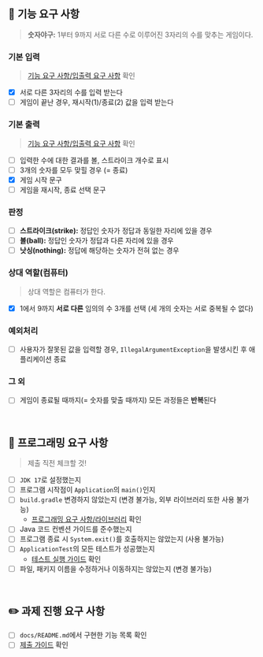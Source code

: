 ## 🚀 기능 요구 사항
> **숫자야구:** 1부터 9까지 서로 다른 수로 이루어진 3자리의 수를 맞추는 게임이다. <br>

### 기본 입력
> [기능 요구 사항/입출력 요구 사항](https://github.com/jungeun5-choi/java-baseball-6/edit/main/README.md#%EC%9E%85%EC%B6%9C%EB%A0%A5-%EC%9A%94%EA%B5%AC-%EC%82%AC%ED%95%AD) 확인

- [x] 서로 다른 3자리의 수를 입력 받는다
- [ ] 게임이 끝난 경우, 재시작(1)/종료(2) 값을 입력 받는다

### 기본 출력
> [기능 요구 사항/입출력 요구 사항](https://github.com/jungeun5-choi/java-baseball-6/edit/main/README.md#%EC%9E%85%EC%B6%9C%EB%A0%A5-%EC%9A%94%EA%B5%AC-%EC%82%AC%ED%95%AD) 확인

- [ ] 입력한 수에 대한 결과를 볼, 스트라이크 개수로 표시
- [ ] 3개의 숫자를 모두 맞힐 경우 (= 종료)
- [x] 게임 시작 문구
- [ ] 게임을 재시작, 종료 선택 문구

### 판정
- [ ] **스트라이크(strike):** 정답인 숫자가 정답과 동일한 자리에 있을 경우
- [ ] **볼(ball):** 정답인 숫자가 정답과 다른 자리에 있을 경우
- [ ] **낫싱(nothing):** 정답에 해당하는 숫자가 전혀 없는 경우

### 상대 역할(컴퓨터)
> 상대 역할은 컴퓨터가 한다.

- [x] 1에서 9까지 **서로 다른** 임의의 수 3개를 선택 (세 개의 숫자는 서로 중복될 수 없다)

### 예외처리
- [ ] 사용자가 잘못된 값을 입력할 경우, `IllegalArgumentException`을 발생시킨 후 애플리케이션 종료

### 그 외
- [ ] 게임이 종료될 때까지(= 숫자를 맞출 때까지) 모든 과정들은 **반복**된다

<br>

## 🎯 프로그래밍 요구 사항
> 제출 직전 체크할 것!

- [ ] `JDK 17`로 설정했는지
- [ ] 프로그램 시작점이 `Application`의 `main()`인지
- [ ] `build.gradle` 변경하지 않았는지 (변경 불가능, 외부 라이브러리 또한 사용 불가능)
  - [프로그래밍 요구 사항/라이브러리](https://github.com/jungeun5-choi/java-baseball-6/edit/main/README.md#%EB%9D%BC%EC%9D%B4%EB%B8%8C%EB%9F%AC%EB%A6%AC) 확인
- [ ] Java 코드 컨벤션 가이드를 준수했는지
- [ ] 프로그램 종료 시 `System.exit()`를 호출하지는 않았는지 (사용 불가능)
- [ ] `ApplicationTest`의 모든 테스트가 성공했는지
  - [테스트 실행 가이드](https://github.com/jungeun5-choi/java-baseball-6/edit/main/README.md#%ED%85%8C%EC%8A%A4%ED%8A%B8-%EC%8B%A4%ED%96%89-%EA%B0%80%EC%9D%B4%EB%93%9C) 확인
- [ ] 파일, 패키지 이름을 수정하거나 이동하지는 않았는지 (변경 불가능)

<br>

## ✏️ 과제 진행 요구 사항
- [ ] `docs/README.md`에서 구현한 기능 목록 확인
- [ ] [제출 가이드](https://github.com/woowacourse/woowacourse-docs/tree/main/precourse#%EC%A0%9C%EC%B6%9C-%EA%B0%80%EC%9D%B4%EB%93%9C) 확인
